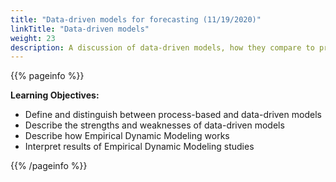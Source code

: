 ```yaml
---
title: "Data-driven models for forecasting (11/19/2020)"
linkTitle: "Data-driven models"
weight: 23
description: A discussion of data-driven models, how they compare to process models, and how they can be used for forecasting, with a focu on Empirical Dynamic Modeling
---
```


{{% pageinfo %}}

**Learning Objectives:**
* Define and distinguish between process-based and data-driven models
* Describe the strengths and weaknesses of data-driven models
* Describe how Empirical Dynamic Modeling works
* Interpret results of Empirical Dynamic Modeling studies

{{% /pageinfo %}}


